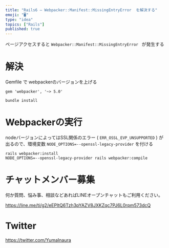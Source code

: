 ```yaml
---
title: "Rails6 – Webpacker::Manifest::MissingEntryError  を解決する"
emoji: "🖥"
type: "idea"
topics: ["Rails"]
published: true
---
```


ページアクセスすると `Webpacker::Manifest::MissingEntryError ` が発生する

# 解決

Gemfile で webpackerのバージョンを上げる

```
gem 'webpacker', '~> 5.0'
```

```
bundle install
```

# Webpackerの実行

nodeバージョンによってはSSL関係のエラー ( `ERR_OSSL_EVP_UNSUPPORTED` ) が出るので、環境変数 `NODE_OPTIONS=--openssl-legacy-provider` を付ける

```
rails webpacker:install
NODE_OPTIONS=--openssl-legacy-provider rails webpacker:compile
```



# チャットメンバー募集


何か質問、悩み事、相談などあればLINEオープンチャットもご利用ください。

https://line.me/ti/g2/eEPltQ6Tzh3pYAZV8JXKZqc7PJ6L0rpm573dcQ


# Twitter

https://twitter.com/YumaInaura

